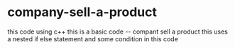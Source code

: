 # company-sell-a-product 
this code using c++ this is a basic code -- compant sell a product
this uses a nested if else statement and some condition in this code

